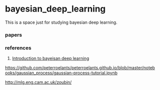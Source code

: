 # bayesian_deep_learning

This is a space just for studying bayesian deep learning.


### papers


### references
1. [Introduction to bayeisan deep learning](https://taeoh-kim.github.io/blog/bayesian-deep-learning-introduction/)


https://github.com/peterroelants/peterroelants.github.io/blob/master/notebooks/gaussian_process/gaussian-process-tutorial.ipynb



http://mlg.eng.cam.ac.uk/zoubin/
